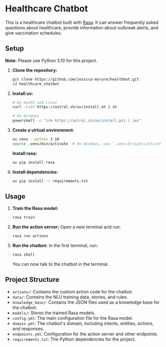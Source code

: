 # Healthcare Chatbot

This is a healthcare chatbot built with [Rasa](https://rasa.com/). It can answer frequently asked questions about healthcare, provide information about outbreak alerts, and give vaccination schedules.

## Setup

**Note:** Please use Python 3.10 for this project.

1.  **Clone the repository:**
    ```bash
    git clone https://github.com/jessica-murare/healthbot.git
    cd healthcare_chatbot
    ```

2.  **Install uv:**
    ```bash
    # On macOS and Linux
    curl -LsSf https://astral.sh/uv/install.sh | sh

    # On Windows
    powershell -c "irm https://astral.sh/uv/install.ps1 | iex"
    ```

3.  **Create a virtual environment:**
    ```bash
    uv venv --python 3.10
    source .venv/bin/activate  # On Windows, use `.venv\Scripts\activate`
    ```

    **Install rasa:**
    ```bash
    uv pip install rasa
    ```

4.  **Install dependencies:**
    ```bash
    uv pip install -r requirements.txt
    ```

## Usage

1.  **Train the Rasa model:**
    ```bash
    rasa train
    ```

2.  **Run the action server:**
    Open a new terminal and run:
    ```bash
    rasa run actions
    ```

3.  **Run the chatbot:**
    In the first terminal, run:
    ```bash
    rasa shell
    ```
    You can now talk to the chatbot in the terminal.

## Project Structure

-   `actions/`: Contains the custom action code for the chatbot.
-   `data/`: Contains the NLU training data, stories, and rules.
-   `knowledge_base/`: Contains the JSON files used as a knowledge base for the chatbot.
-   `models/`: Stores the trained Rasa models.
-   `config.yml`: The main configuration file for the Rasa model.
-   `domain.yml`: The chatbot's domain, including intents, entities, actions, and responses.
-   `endpoints.yml`: Configuration for the action server and other endpoints.
-   `requirements.txt`: The Python dependencies for the project.
